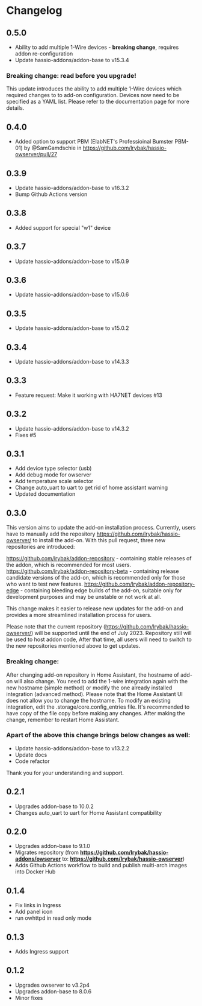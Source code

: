 # Changelog

## 0.5.0
- Ability to add multiple 1-Wire devices - **breaking change**, requires addon re-configuration
- Update hassio-addons/addon-base to v15.3.4

### Breaking change: read before you upgrade!

This update introduces the ability to add multiple 1-Wire devices which required changes to to add-on configuration.
Devices now need to be specified as a YAML list. Please refer to the documentation page for more details.

## 0.4.0
- Added option to support PBM (ElabNET's Professioinal Bumster PBM-01) by @SamGamdschie in https://github.com/lrybak/hassio-owserver/pull/27

## 0.3.9

- Update hassio-addons/addon-base to v16.3.2
- Bump Github Actions version

## 0.3.8

- Added support for special "w1" device

## 0.3.7

- Update hassio-addons/addon-base to v15.0.9

## 0.3.6

- Update hassio-addons/addon-base to v15.0.6

## 0.3.5

- Update hassio-addons/addon-base to v15.0.2

## 0.3.4

- Update hassio-addons/addon-base to v14.3.3

## 0.3.3

- Feature request: Make it working with HA7NET devices #13

## 0.3.2

- Update hassio-addons/addon-base to v14.3.2
- Fixes #5

## 0.3.1

- Add device type selector (usb)
- Add debug mode for owserver
- Add temperature scale selector
- Change auto_uart to uart to get rid of home assistant warning
- Updated documentation

## 0.3.0

This version aims to update the add-on installation process. Currently, users have to manually add the repository https://github.com/lrybak/hassio-owserver/ to install the add-on.
With this pull request, three new repositories are introduced:

https://github.com/lrybak/addon-repository - containing stable releases of the addon, which is recommended for most users.
https://github.com/lrybak/addon-repository-beta - containing release candidate versions of the add-on, which is recommended only for those who want to test new features.
https://github.com/lrybak/addon-repository-edge - containing bleeding edge builds of the add-on, suitable only for development purposes and may be unstable or not work at all.

This change makes it easier to release new updates for the add-on and provides a more streamlined installation process for users.

Please note that the current repository (https://github.com/lrybak/hassio-owserver/) will be supported until the end of July 2023. 
Repository still will be used to host addon code, 
After that time, all users will need to switch to the new repositories mentioned above to get updates.

### Breaking change:

After changing add-on repository in Home Assistant, the hostname of add-on will also change. You need to add the 1-wire integration again with the new hostname (simple method) or modify the one already installed integration (advanced method). Please note that the Home Assistant UI does not allow you to change the hostname. To modify an existing integration, edit the .storage/core.config_entries file. It's recommended to have copy of the file copy before making any changes. After making the change, remember to restart Home Assistant.

### Apart of the above this change brings below changes as well:

- Update hassio-addons/addon-base to v13.2.2
- Update docs
- Code refactor

Thank you for your understanding and support.

## 0.2.1

- Upgrades addon-base to 10.0.2
- Changes auto_uart to uart for Home Assistant compatibility 

## 0.2.0

- Upgrades addon-base to 9.1.0
- Migrates repository (from **https://github.com/lrybak/hassio-addons/owserver** to: **https://github.com/lrybak/hassio-owserver**)
- Adds Github Actions workflow to build and publish multi-arch images into Docker Hub

## 0.1.4

- Fix links in Ingress
- Add panel icon
- run owhttpd in read only mode

## 0.1.3

- Adds Ingress support

## 0.1.2

- Upgrades owserver to v3.2p4
- Upgrades addon-base to 8.0.6
- Minor fixes